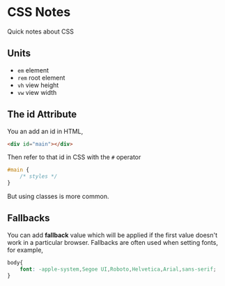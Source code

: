 # CSS Notes

Quick notes about CSS

## Units

- `em` element
- `rem` root element
- `vh` view height
- `vw` view width

## The id Attribute

You an add an id in HTML,

```html
<div id="main"></div>
```

Then refer to that id in CSS with the `#` operator

```css
#main {
    /* styles */
}
```

But using classes is more common.

## Fallbacks

You can add **fallback** value which will be applied if the first value doesn't work in a particular browser. Fallbacks are often used when setting fonts, for example,

```css
body{
    font: -apple-system,Segoe UI,Roboto,Helvetica,Arial,sans-serif;
}
```
